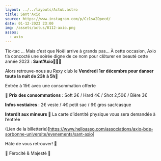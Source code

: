 ```yaml
---
layout: ../../layouts/ActuL.astro
title: Sant'Axio
source: https://www.instagram.com/p/Cz1sa2Dpecd/
date: 01-12-2023 23:00
img: /assets/actus/0112-axio.png
assos:
  - axio
---
```


Tic-tac … Mais c’est que Noël arrive à grands pas… À cette occasion, Axio t’a concocté une soirée digne de ce nom pour clôturer en beauté cette année 2023 : **Sant’Axio🎅🏼🎄**

Alors retrouve-nous au Rexy club le __**Vendredi 1er décembre pour danser toute la nuit de 23h à 5h**__🕺


Entrée à 15€ avec une consommation offerte


🍻 __Prix des consommations__ :
Soft 2€ / Hard 4€ / Shot 2,50€ / Bière 3€


__Infos vestiaires__ :
2€ veste / 4€ petit sac / 6€ gros sac/casque


**Interdit aux mineurs 🔞**
La carte d’identité physique vous sera demandée à l’entrée


(Lien de la billetterie)[https://www.helloasso.com/associations/axio-bde-sorbonne-universite/evenements/sant-axio]


Hâte de vous retrouver! 💚

🦌 Férocité & Majesté 🦈
